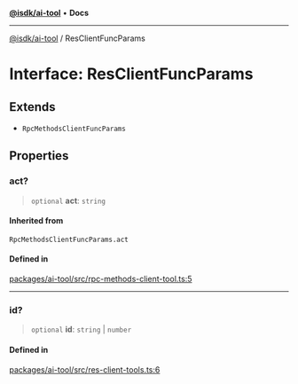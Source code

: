 [**@isdk/ai-tool**](../README.md) • **Docs**

***

[@isdk/ai-tool](../globals.md) / ResClientFuncParams

# Interface: ResClientFuncParams

## Extends

- `RpcMethodsClientFuncParams`

## Properties

### act?

> `optional` **act**: `string`

#### Inherited from

`RpcMethodsClientFuncParams.act`

#### Defined in

[packages/ai-tool/src/rpc-methods-client-tool.ts:5](https://github.com/isdk/ai-tool.js/blob/5f9f0083c734722103ff5468e424b48c212a55f0/src/rpc-methods-client-tool.ts#L5)

***

### id?

> `optional` **id**: `string` \| `number`

#### Defined in

[packages/ai-tool/src/res-client-tools.ts:6](https://github.com/isdk/ai-tool.js/blob/5f9f0083c734722103ff5468e424b48c212a55f0/src/res-client-tools.ts#L6)
